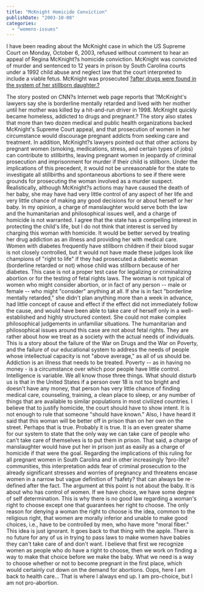 ```yaml
---
title: "McKnight Homicide Conviction"
publishDate: "2003-10-08"
categories: 
  - "womens-issues"
---
```


I have been reading about the McKnight case in which the US Supreme Court on Monday, October 6, 2003, refused without comment to hear an appeal of Regina McKnight?s homicide conviction. McKnight was convicted of murder and sentenced to 12 years in prison by South Carolina courts under a 1992 child abuse and neglect law that the court interpreted to include a viable fetus. McKnight was prosecuted [?after drugs were found in the system of her stillborn daughter.?](http://www.cnn.com/2003/LAW/10/06/scotus.stillbirth.ap/index.html)

<!--more--> The story posted on CNN?s Internet web page reports that ?McKnight's lawyers say she is borderline mentally retarded and lived with her mother until her mother was killed by a hit-and-run driver in 1998. McKnight quickly became homeless, addicted to drugs and pregnant.? The story also states that more than two dozen medical and public health organizations backed McKnight's Supreme Court appeal, and that prosecution of women in her circumstance would discourage pregnant addicts from seeking care and treatment. In addition, McKnight?s lawyers pointed out that other actions by pregnant women (smoking, medications, stress, and certain types of jobs) can contribute to stillbirths, leaving pregnant women in jeopardy of criminal prosecution and imprisonment for murder if their child is stillborn. Under the implications of this precedent, it would not be unreasonable for the state to investigate all stillbirths and spontaneous abortions to see if there were grounds for prosecuting the woman involved as a murder suspect. Realistically, although McKnight?s actions may have caused the death of her baby, she may have had very little control of any aspect of her life and very little chance of making any good decisions for or about herself or her baby. In my opinion, a charge of manslaughter would serve both the law and the humanitarian and philosophical issues well, and a charge of homicide is not warranted. I agree that the state has a compelling interest in protecting the child's life, but I do not think that interest is served by charging this woman with homicide. It would be better served by treating her drug addiction as an illness and providing her with medical care. Women with diabetes frequently have stillborn children if their blood sugar is not closely controlled, but it would not have made these judges look like champions of "right to life" if they had prosecuted a diabetic woman (borderline retarded or not) whose child was stillborn because of her diabetes. This case is not a proper test case for legalizing or criminalizing abortion or for the testing of fetal rights laws. The woman is not typical of women who might consider abortion, or in fact of any person -- male or female -- who might "consider" anything at all. If she is in fact "borderline mentally retarded," she didn't plan anything more than a week in advance, had little concept of cause and effect if the effect did not immediately follow the cause, and would have been able to take care of herself only in a well-established and highly structured context. She could not make complex philosophical judgements in unfamiliar situations. The humanitarian and philosophical issues around this case are not about fetal rights. They are rather about how we treat as a society with the actual needs of individuals. This is a story about the failure of the War on Drugs and the War on Poverty, and the failure of our educational system to address the needs of people whose intellectual capacity is not "above average," as all of us should be. Addiction is an illness that needs to be treated. Poverty -- as in having no money - is a circumstance over which poor people have little control. Intelligence is variable. We all know those three things. What should disturb us is that in the United States if a person over 18 is not too bright and doesn't have any money, that person has very little chance of finding medical care, counseling, training, a clean place to sleep, or any number of things that are available to similar populations in most civilized countries. I believe that to justify homicide, the court should have to show intent. It is not enough to rule that someone "should have known." Also, I have heard it said that this woman will be better off in prison than on her own on the street. Perhaps that is true. Probably it is true. It is an even greater shame for our system to state that the only way we can take care of people who can't take care of themselves is to put them in prison. That said, a charge of manslaughter would have put her in prison just as easily as a charge of homicide if that were the goal. Regarding the implications of this ruling for all pregnant women in South Carolina and in other increasingly ?pro-life? communities, this interpretation adds fear of criminal prosecution to the already significant stresses and worries of pregnancy and threatens encase women in a narrow but vague definition of ?safety? that can always be re-defined after the fact. The argument at this point is not about the baby. It is about who has control of women. If we have choice, we have some degree of self determination. This is why there is no good law regarding a woman's right to choose except one that guarantees her right to choose. The only reason for denying a woman the right to choose is the idea, common to the religious right, that women are morally inferior and unable to make good choices, i.e., have to be controlled by men, who have more "moral fiber." This idea is just ignorant. It goes back to that thing with the apple. There is no future for any of us in trying to pass laws to make women have babies they can't take care of and don't want. I believe that first we recognize women as people who do have a right to choose, then we work on finding a way to make that choice before we make the baby. What we need is a way to choose whether or not to become pregnant in the first place, which would certainly cut down on the demand for abortions. Oops, here I am back to health care... That is where I always end up. I am pro-choice, but I am not pro-abortion.
